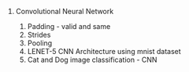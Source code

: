 <ol>
<li>Convolutional Neural Network
</li>
        <ol>
           <li>Padding - valid and same</li>
           <li>Strides</li>
           <li>Pooling</li>
           <li>LENET-5 CNN Architecture using mnist dataset</li>
           <li>Cat and Dog image classification - CNN </li>
        </ol>
</ol>

